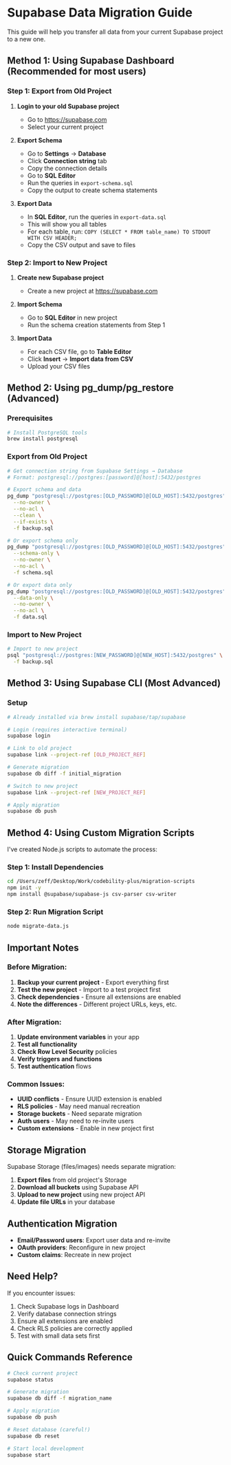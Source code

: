 # Supabase Data Migration Guide

This guide will help you transfer all data from your current Supabase project to a new one.

## Method 1: Using Supabase Dashboard (Recommended for most users)

### Step 1: Export from Old Project

1. **Login to your old Supabase project**
   - Go to https://supabase.com
   - Select your current project

2. **Export Schema**
   - Go to **Settings** → **Database**
   - Click **Connection string** tab
   - Copy the connection details
   - Go to **SQL Editor**
   - Run the queries in `export-schema.sql`
   - Copy the output to create schema statements

3. **Export Data**
   - In **SQL Editor**, run the queries in `export-data.sql`
   - This will show you all tables
   - For each table, run: `COPY (SELECT * FROM table_name) TO STDOUT WITH CSV HEADER;`
   - Copy the CSV output and save to files

### Step 2: Import to New Project

1. **Create new Supabase project**
   - Create a new project at https://supabase.com

2. **Import Schema**
   - Go to **SQL Editor** in new project
   - Run the schema creation statements from Step 1

3. **Import Data**
   - For each CSV file, go to **Table Editor**
   - Click **Insert** → **Import data from CSV**
   - Upload your CSV files

## Method 2: Using pg_dump/pg_restore (Advanced)

### Prerequisites
```bash
# Install PostgreSQL tools
brew install postgresql
```

### Export from Old Project
```bash
# Get connection string from Supabase Settings → Database
# Format: postgresql://postgres:[password]@[host]:5432/postgres

# Export schema and data
pg_dump "postgresql://postgres:[OLD_PASSWORD]@[OLD_HOST]:5432/postgres" \
  --no-owner \
  --no-acl \
  --clean \
  --if-exists \
  -f backup.sql

# Or export schema only
pg_dump "postgresql://postgres:[OLD_PASSWORD]@[OLD_HOST]:5432/postgres" \
  --schema-only \
  --no-owner \
  --no-acl \
  -f schema.sql

# Or export data only
pg_dump "postgresql://postgres:[OLD_PASSWORD]@[OLD_HOST]:5432/postgres" \
  --data-only \
  --no-owner \
  --no-acl \
  -f data.sql
```

### Import to New Project
```bash
# Import to new project
psql "postgresql://postgres:[NEW_PASSWORD]@[NEW_HOST]:5432/postgres" \
  -f backup.sql
```

## Method 3: Using Supabase CLI (Most Advanced)

### Setup
```bash
# Already installed via brew install supabase/tap/supabase

# Login (requires interactive terminal)
supabase login

# Link to old project
supabase link --project-ref [OLD_PROJECT_REF]

# Generate migration
supabase db diff -f initial_migration

# Switch to new project
supabase link --project-ref [NEW_PROJECT_REF]

# Apply migration
supabase db push
```

## Method 4: Using Custom Migration Scripts

I've created Node.js scripts to automate the process:

### Step 1: Install Dependencies
```bash
cd /Users/zeff/Desktop/Work/codebility-plus/migration-scripts
npm init -y
npm install @supabase/supabase-js csv-parser csv-writer
```

### Step 2: Run Migration Script
```bash
node migrate-data.js
```

## Important Notes

### Before Migration:
1. **Backup your current project** - Export everything first
2. **Test the new project** - Import to a test project first
3. **Check dependencies** - Ensure all extensions are enabled
4. **Note the differences** - Different project URLs, keys, etc.

### After Migration:
1. **Update environment variables** in your app
2. **Test all functionality** 
3. **Check Row Level Security** policies
4. **Verify triggers and functions**
5. **Test authentication** flows

### Common Issues:
- **UUID conflicts** - Ensure UUID extension is enabled
- **RLS policies** - May need manual recreation
- **Storage buckets** - Need separate migration
- **Auth users** - May need to re-invite users
- **Custom extensions** - Enable in new project first

## Storage Migration

Supabase Storage (files/images) needs separate migration:

1. **Export files** from old project's Storage
2. **Download all buckets** using Supabase API
3. **Upload to new project** using new project API
4. **Update file URLs** in your database

## Authentication Migration

- **Email/Password users**: Export user data and re-invite
- **OAuth providers**: Reconfigure in new project
- **Custom claims**: Recreate in new project

## Need Help?

If you encounter issues:
1. Check Supabase logs in Dashboard
2. Verify database connection strings
3. Ensure all extensions are enabled
4. Check RLS policies are correctly applied
5. Test with small data sets first

## Quick Commands Reference

```bash
# Check current project
supabase status

# Generate migration
supabase db diff -f migration_name

# Apply migration
supabase db push

# Reset database (careful!)
supabase db reset

# Start local development
supabase start
```